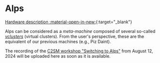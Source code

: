 # Alps

[Hardware description :material-open-in-new:](https://www.cscs.ch/computers/alps){:target="_blank"}

Alps can be considered as a *meta-machine* composed of several so-called [*vclusters*](vclusters.md) (virtual clusters).
From the user's perspective, these are the equivalent of our previous machines (e.g., Piz Daint).

The recording of the [C2SM workshop "Switching to Alps"](../blog/posts/2024-07-02_switching_to_Alps.md) from August 12, 2024 will be uploaded here as soon as it is available.